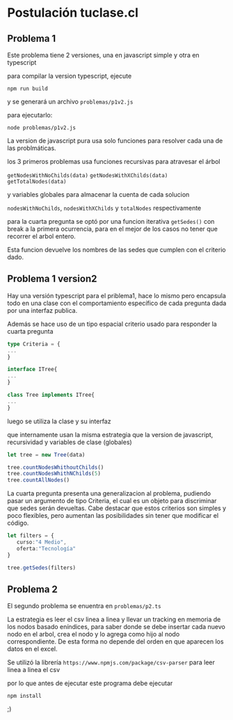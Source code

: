 # Postulación tuclase.cl

## Problema 1

Este problema tiene 2 versiones, una en javascript simple y otra en typescript

para compilar la version typescript, ejecute 
```
npm run build
```
y se generará un archivo `problemas/p1v2.js`

para ejecutarlo:

```
node problemas/p1v2.js
```

La version de javascript pura usa solo funciones para resolver cada una de las problmáticas.

los 3 primeros problemas usa funciones recursivas para atravesar el árbol

`getNodesWithNoChilds(data)`
`getNodesWithXChilds(data)`
`getTotalNodes(data)`

y variables globales para almacenar la cuenta de cada solucion

`nodesWithNoChilds`, `nodesWithXChilds` y `totalNodes` respectivamente

para la cuarta pregunta se optó por una funcion iterativa
`getSedes()` con break a la primera ocurrencia, para en el mejor de los casos no tener que recorrer el arbol entero.

Esta funcion devuelve los nombres de las sedes que cumplen con el criterio dado.

## Problema 1 version2
Hay una versión typescript para el priblema1, hace lo mismo pero encapsula todo en una clase con el comportamiento específico de cada pregunta dada por una interfaz publica.

Además se hace uso de un tipo espacial criterio usado para responder la cuarta pregunta

```typescript
type Criteria = {
...
}

interface ITree{
...
}

class Tree implements ITree{
...
}
```
luego se utiliza la clase y su interfaz

que internamente usan la misma estrategia que la version de javascript, recursividad y variables de clase (globales)
```typescript
let tree = new Tree(data)

tree.countNodesWhithoutChilds()
tree.countNodesWhithNChilds(5) 
tree.countAllNodes()
```

La cuarta pregunta presenta una generalizacion al problema, 
pudiendo pasar un argumento de tipo Criteria, el cual es un objeto para discriminar que sedes serán devueltas.
Cabe destacar que estos criterios son simples y poco flexibles, pero aumentan las posibilidades sin tener que modificar el código.

```typescript
let filters = {
   curso:"4 Medio",
   oferta:"Tecnología"
}

tree.getSedes(filters)
```

## Problema 2

El segundo problema se enuentra en `problemas/p2.ts`

La estrategia es leer el csv linea a linea y llevar un tracking en memoria de los nodos basado eníndices, para saber donde se debe insertar cada nuevo nodo en el arbol, crea el nodo y lo agrega como hijo al nodo correspondiente.
De esta forma no depende del orden en que aparecen los datos en el excel.

Se utilizó la librería `https://www.npmjs.com/package/csv-parser` para leer linea a linea el csv

por lo que antes de ejecutar este programa debe ejecutar
```
npm install
```


;)
